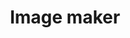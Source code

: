 ---
layout: image-maker
generator: volunteers
title: "Image maker"
caption: "Tools"
excerpt: "Use this tool to create images that are ready to use on social media platforms like Twitter, Instagram and Facebook."
---
